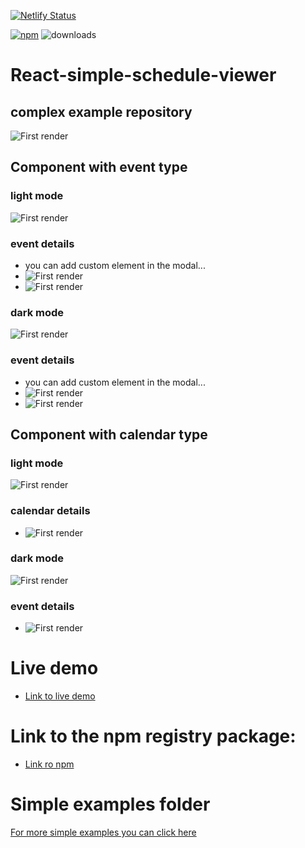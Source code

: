 [![Netlify Status](https://api.netlify.com/api/v1/badges/24d299dd-6b1e-49b0-965d-c0d103af4b75/deploy-status)](https://app.netlify.com/sites/steady-hamster-02673e/deploys)

[![npm](https://img.shields.io/npm/v/react-simple-schedule-viewer)](https://www.npmjs.com/package/react-simple-schedule-viewer) ![downloads](https://img.shields.io/npm/dt/react-simple-schedule-viewer?color=blue&logo=npm&logoColor=blue)


# React-simple-schedule-viewer

## complex example repository

![First render](demo/demo.png)

## Component with event type

### light mode

![First render](demo/event-calendar-1.png)

### event details

- you can add custom element in the modal...
- ![First render](demo/event-calendar-2.png)
- ![First render](demo/event-3.png)

### dark mode

![First render](demo/event-dark-1.png)

### event details

- you can add custom element in the modal...
- ![First render](demo/event-dark-3.png)
- ![First render](demo/event-dark-2.png)

## Component with calendar type

### light mode

![First render](demo/temp-calendar-1.png)

### calendar details

- ![First render](demo/temp-calendar-2.png)

### dark mode

![First render](demo/calendar-dark-1.png)

### event details

- ![First render](demo/calendar-dark-2.png)

# Live demo

- [Link to live demo](https://steady-hamster-02673e.netlify.app/)


# Link to the npm registry package:
- [Link ro npm](https://www.npmjs.com/package/react-simple-schedule-viewer)

# Simple examples folder

[For more simple examples you can click here](/Simple-examples/)